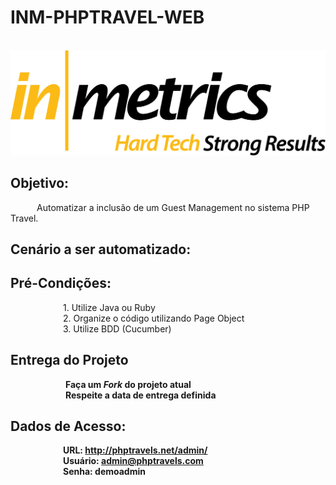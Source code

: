 # INM-PHPTRAVEL-WEB  

&emsp;&emsp;&emsp;&emsp;&emsp;&emsp; ![Alt Text](https://github.com/desafioinmetrics/inm-phptravel-web/raw/master/Inmetrics_Hard_Tech_Strong_Results.png)

## Objetivo: 

 &emsp;&emsp;&emsp;Automatizar a inclusão de um Guest Management no sistema PHP Travel.
 
## Cenário a ser automatizado:

 
## Pré-Condições: 

&emsp;&emsp;&emsp;&emsp;&emsp;&emsp;1. Utilize Java ou Ruby <br>
&emsp;&emsp;&emsp;&emsp;&emsp;&emsp;2. Organize o código utilizando Page Object <br>
&emsp;&emsp;&emsp;&emsp;&emsp;&emsp;3. Utilize BDD (Cucumber) <br>

## Entrega do Projeto

&emsp;&emsp;&emsp;&emsp;&emsp;&emsp; **Faça um *Fork* do projeto atual** <br>
&emsp;&emsp;&emsp;&emsp;&emsp;&emsp; **Respeite a data de entrega definida** <br>

## Dados de Acesso:

<b> &emsp;&emsp;&emsp;&emsp;&emsp;&emsp;URL: http://phptravels.net/admin/</br>
<b> &emsp;&emsp;&emsp;&emsp;&emsp;&emsp;Usuário: admin@phptravels.com</br>
<b> &emsp;&emsp;&emsp;&emsp;&emsp;&emsp;Senha: demoadmin</br>
